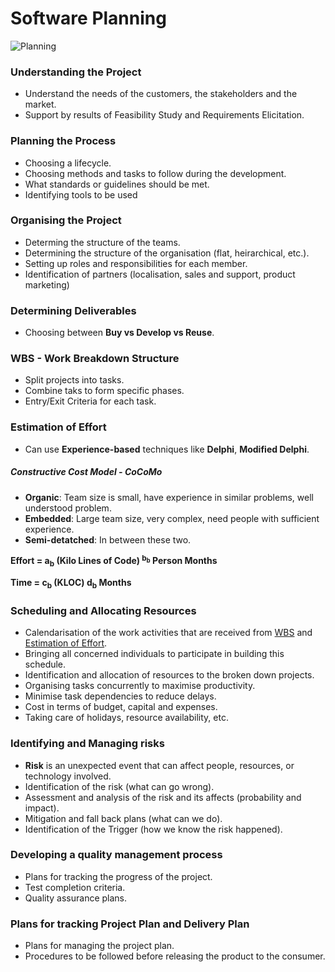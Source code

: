 # Software Planning

![Planning](images/PM_plan.png)

### Understanding the Project

- Understand the needs of the customers, the stakeholders and the market.
- Support by results of Feasibility Study and Requirements Elicitation.

### Planning the Process

- Choosing a lifecycle.
- Choosing methods and tasks to follow during the development.
- What standards or guidelines should be met.
- Identifying tools to be used

### Organising the Project

- Determing the structure of the teams.
- Determining the structure of the organisation (flat, heirarchical, etc.).
- Setting up roles and responsibilities for each member.
- Identification of partners (localisation, sales and support, product marketing)

### Determining Deliverables

- Choosing between **Buy vs Develop vs Reuse**.

### WBS - Work Breakdown Structure

- Split projects into tasks.
- Combine taks to form specific phases. 
- Entry/Exit Criteria for each task.

### Estimation of Effort

- Can use **Experience-based** techniques like **Delphi**, **Modified Delphi**.

##### Constructive Cost Model - CoCoMo

- **Organic**: Team size is small, have experience in similar problems, well understood problem.
- **Embedded**: Large team size, very complex, need people with sufficient experience.
- **Semi-detatched**: In between these two.

**Effort = a<sub>b</sub> (Kilo Lines of Code) <sup>b<sub>b</sub></sup> Person Months**

**Time = c<sub>b</sub> (KLOC) d<sub>b</sub> Months**

### Scheduling and Allocating Resources

- Calendarisation of the work activities that are received from [WBS](#wbs---work-breakdown-structure) and [Estimation of Effort](#estimation-of-effort).
- Bringing all concerned individuals to participate in building this schedule.
- Identification and allocation of resources to the broken down projects.
- Organising tasks concurrently to maximise productivity.
- Minimise task dependencies to reduce delays.
- Cost in terms of budget, capital and expenses.
- Taking care of holidays, resource availability, etc.  

### Identifying and Managing risks

- **Risk** is an unexpected event that can affect people, resources, or technology involved.
- Identification of the risk (what can go wrong).
- Assessment and analysis of the risk and its affects (probability and impact).
- Mitigation and fall back plans (what can we do).
- Identification of the Trigger (how we know the risk happened).


### Developing a quality management process

- Plans for tracking the progress of the project.
- Test completion criteria.
- Quality assurance plans.

### Plans for tracking Project Plan and Delivery Plan

- Plans for managing the project plan.
- Procedures to be followed before releasing the product to the consumer.